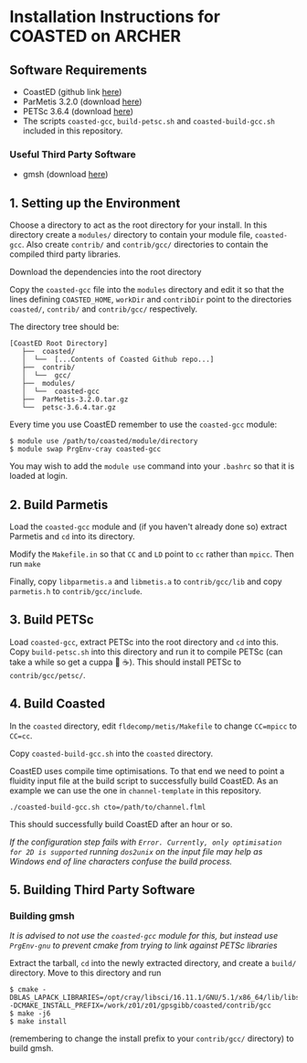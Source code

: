 # Installation Instructions for COASTED on ARCHER

## Software Requirements
- CoastED (github link [here](https://github.com/CoastED/coasted))
- ParMetis 3.2.0 (download [here](http://glaros.dtc.umn.edu/gkhome/fetch/sw/parmetis/OLD/ParMetis-3.2.0.tar.gz))
- PETSc 3.6.4 (download [here](http://ftp.mcs.anl.gov/pub/petsc/release-snapshots/petsc-3.6.4.tar.gz))
- The scripts `coasted-gcc`, `build-petsc.sh` and `coasted-build-gcc.sh` included in this repository.

### Useful Third Party Software
- gmsh (download [here](http://gmsh.info//src/older/gmsh-2.10.1-source.tgz))

## 1. Setting up the Environment
Choose a directory to act as the root directory for your install. In this directory create a `modules/` directory to contain your module file, `coasted-gcc`. Also create `contrib/` and `contrib/gcc/` directories to contain the compiled third party libraries.

Download the dependencies into the root directory

Copy the `coasted-gcc` file into the `modules` directory and edit it so that the lines defining `COASTED_HOME`, `workDir` and `contribDir` point to the directories `coasted/`, `contrib/` and `contrib/gcc/` respectively.

The directory tree should be:
```
[CoastED Root Directory]
   ├──  coasted/
   │  └──  [...Contents of Coasted Github repo...]
   ├──  contrib/
   │  └──  gcc/
   ├──  modules/
   │  └──  coasted-gcc
   ├──  ParMetis-3.2.0.tar.gz
   └──  petsc-3.6.4.tar.gz
```

Every time you use CoastED remember to use the `coasted-gcc` module:
```
$ module use /path/to/coasted/module/directory
$ module swap PrgEnv-cray coasted-gcc
```
You may wish to add the `module use` command into your `.bashrc` so that it is loaded at login.


## 2. Build Parmetis
Load the `coasted-gcc` module and (if you haven't already done so) extract Parmetis and `cd` into its directory.

Modify the `Makefile.in` so that `CC` and `LD` point to `cc` rather than `mpicc`. Then run `make`

Finally, copy `libparmetis.a` and `libmetis.a` to `contrib/gcc/lib` and copy `parmetis.h` to `contrib/gcc/include`.

## 3. Build PETSc
Load `coasted-gcc`, extract PETSc into the root directory and `cd` into this. Copy `build-petsc.sh` into this directory and run it to compile PETSc (can take a while so get a cuppa :tea: :coffee:). This should install PETSc to `contrib/gcc/petsc/`.


## 4. Build Coasted
In the `coasted` directory, edit `fldecomp/metis/Makefile` to change `CC=mpicc` to `CC=cc`.

Copy `coasted-build-gcc.sh` into the `coasted` directory.

CoastED uses compile time optimisations. To that end we need to point a fluidity input file at the build script to successfully build CoastED. As an example we can use the one in `channel-template` in this repository.

```
./coasted-build-gcc.sh cto=/path/to/channel.flml
```
This should successfully build CoastED after an hour or so.

*If the configuration step fails with `Error. Currently, only optimisation for 2D is supported` running `dos2unix` on the input file may help as Windows end of line characters confuse the build process.*

## 5. Building Third Party Software
### Building gmsh

*It is advised to not use the `coasted-gcc` module for this, but instead use `PrgEnv-gnu` to prevent cmake from trying to link against PETSc libraries*

Extract the tarball, `cd` into the newly extracted directory, and create a `build/` directory. Move to this directory and run
```
$ cmake -DBLAS_LAPACK_LIBRARIES=/opt/cray/libsci/16.11.1/GNU/5.1/x86_64/lib/libsci_gnu.a -DCMAKE_INSTALL_PREFIX=/work/z01/z01/gpsgibb/coasted/contrib/gcc
$ make -j6
$ make install
```
(remembering to change the install prefix to your `contrib/gcc/` directory) to build gmsh.
